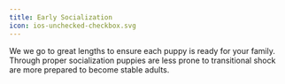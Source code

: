 ```yaml
---
title: Early Socialization
icon: ios-unchecked-checkbox.svg
---
```


We we go to great lengths to ensure each puppy is ready for your family.
Through proper socialization puppies are less prone to transitional shock are more prepared to become stable adults.